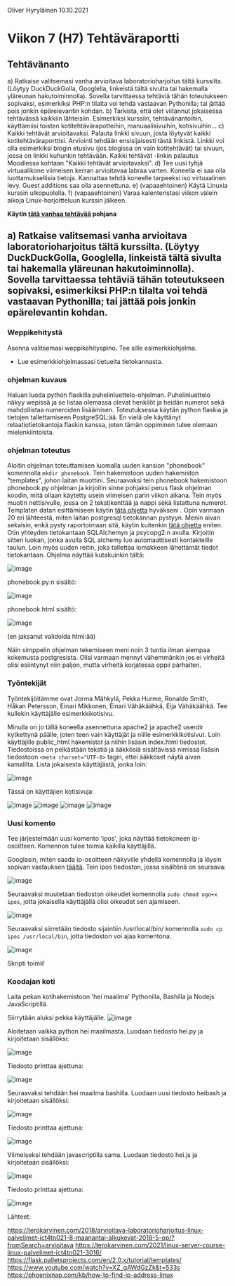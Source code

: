 Oliver Hyryläinen 10.10.2021
# Viikon 7 (H7) Tehtäväraportti
## Tehtävänanto
a) Ratkaise valitsemasi vanha arvioitava laboratorioharjoitus tältä kurssilta. (Löytyy DuckDuckGolla, Googlella, linkeistä tältä sivulta tai hakemalla yläreunan hakutoiminnolla). Sovella tarvittaessa tehtäviä tähän toteutukseen sopivaksi, esimerkiksi PHP:n tilalta voi tehdä vastaavan Pythonilla; tai jättää pois jonkin epärelevantin kohdan.
b) Tarkista, että olet viitannut jokaisessa tehtävässä kaikkiin lähteisiin. Esimerkiksi kurssiin, tehtävänantoihin, käyttämiisi toisten kotitehtävärapotteihin, manuaalisivuihin, kotisivuihin... c) Kaikki tehtävät arvioitavaksi. Palauta linkki sivuun, josta löytyvät kaikki kotitehtäväraporttisi. Arviointi tehdään ensisijaisesti tästä linkistä. Linkki voi olla esimerkiksi blogin etusivu (jos blogissa on vain kotitehtävät) tai sivuun, jossa on linkki kuhunkin tehtävään. Kaikki tehtävät -linkin palautus Moodlessa kohtaan "Kaikki tehtävät arvioitavaksi". d) Tee uusi tyhjä virtuaalikone viimeisen kerran arvioitavaa labraa varten. Koneella ei saa olla luottamuksellisia tietoja. Kannattaa tehdä koneelle tarpeeksi iso virtuaalinen levy. Guest additions saa olla asennettuna. e) (vapaaehtoinen) Käytä Linuxia kurssin ulkopuolella.
f) (vapaaehtoinen) Varaa kalenteristasi viikon välein aikoja Linux-harjoitteluun kurssin jälkeen.

**Käytin [tätä vanhaa tehtävää](https://terokarvinen.com/2018/arvioitava-laboratorioharjoitus-linux-palvelimet-ict4tn021-8-maanantai-alkukevat-2018-5-op/?fromSearch=arvioitava) pohjana**

## a) Ratkaise valitsemasi vanha arvioitava laboratorioharjoitus tältä kurssilta. (Löytyy DuckDuckGolla, Googlella, linkeistä tältä sivulta tai hakemalla yläreunan hakutoiminnolla). Sovella tarvittaessa tehtäviä tähän toteutukseen sopivaksi, esimerkiksi PHP:n tilalta voi tehdä vastaavan Pythonilla; tai jättää pois jonkin epärelevantin kohdan.
### Weppikehitystä
Asenna valitsemasi weppikehityspino. Tee sille esimerkkiohjelma.
* Lue esimerkkiohjelmassasi tietueita tietokannasta.

### ohjelman kuvaus
Haluan luoda python flaskilla puhelinluettelo-ohjelman. Puhelinluettelo näkyy wepissä ja se listaa olemassa olevat henkilöt ja heidän numerot sekä mahdollistaa numeroiden lisäämisen. Toteutuksessa käytän python flaskia ja tietojen tallettamiseen PostgreSQL:ää. En vielä ole käyttänyt relaatiotietokantoja flaskin kanssa, joten tämän oppiminen tulee olemaan mielenkiintoista. 

### ohjelman toteutus
Aloitin ohjelman toteuttamisen luomalla uuden kansion "phonebook" komennolla `mkdir phonebook`. Tein hakemistoon uuden hakemiston "templates", johon laitan muottini. Seuraavaksi tein phonebook hakemistoon phonebook.py ohjelman ja kirjoitin sinne pohjaksi perus flask ohjelman koodin, mitä ollaan käytetty usein viimeisen parin viikon aikana. Tein myös muotin nettisivulle, jossa on 2 tekstikenttää ja nappi sekä listattuna numerot. Templaten datan esittämiseen käytin [tätä ohjetta](https://flask.palletsprojects.com/en/2.0.x/tutorial/templates/) hyväkseni . Opin varmaan 20 eri lähteestä, miten laitan postgresql tietokannan pystyyn. Menin aivan sekaisin, enkä pysty raportoimaan sitä, käytin kuitenkin [tätä ohjetta](https://www.youtube.com/watch?v=XZ_gAWdGzZk&t=533s) eniten. Otin yhteyden tietokantaan SQLAlchemyn ja psycopg2:n avulla. Kirjoitin sitten luokan, jonka avulla SQL alchemy luo automaattisesti kontakteille taulun. Loin myös uuden reitin, joka tallettaa lomakkeen lähettämät tiedot tietokantaan. Ohjelma näyttää kutakuinkin tältä:

![image](https://user-images.githubusercontent.com/47157255/136719795-ac811539-dbbe-432c-8257-e42221e51cc4.png)

phonebook.py:n sisältö:

![image](https://user-images.githubusercontent.com/47157255/136719824-097a2f6a-60b0-4e50-beca-af4760b170b7.png)

phonebook.html sisältö:

![image](https://user-images.githubusercontent.com/47157255/136719844-82f6b4b8-a64e-4b44-acbd-d5a6080d8d8f.png)

(en jaksanut validoida html:ää)

Näin simppelin ohjelman tekemiseen meni noin 3 tuntia ilman aiempaa kokemusta postgresista. Olisi varmaan mennyt vähemmänkin jos ei virheitä olisi esiintynyt niin paljon, mutta virheitä korjatessa oppii parhaiten.

### Työntekijät
Työntekijöitämme ovat Jorma Mähkylä, Pekka Hurme, Ronaldo Smith, Håkan
Petersson, Einari Mikkonen, Einari Vähäkäähkä, Eija Vähäkäähkä.
Tee kullekin käyttäjälle esimerkkikotisivu.

Minulla on jo tällä koneella asennettuna apache2 ja apache2 userdir kytkettynä päälle, joten teen vain käyttäjät ja niille esimerkkikotisivut. Loin käyttäjille public_html hakemistot ja niihin lisäsin index.html tiedostot. Tiedostoissa on pelkästään tekstiä ja ääkkösiä sisältävissä nimissä lisäsin tiedostoon `<meta charset="UTF-8>` tagin, ettei ääkköset näytä aivan kamalilta.
Lista jokaisesta käyttäjästä, jonka loin:

![image](https://user-images.githubusercontent.com/47157255/136720880-c4a9a27a-0399-4592-afbd-c25b7fb4edb4.png)


Tässä on käyttäjien kotisivuja:

![image](https://user-images.githubusercontent.com/47157255/136720898-0a869f11-703f-4142-b228-fa1199d62f7d.png)
![image](https://user-images.githubusercontent.com/47157255/136720920-41f7f138-8ade-4a55-b9dc-a657b6f6ac47.png)
![image](https://user-images.githubusercontent.com/47157255/136720937-2f30f488-2773-49bf-ac00-17fe742dad5a.png)
![image](https://user-images.githubusercontent.com/47157255/136720945-2f9713ac-a9b6-4d0b-986c-729c1b44f760.png)


### Uusi komento
Tee järjestelmään uusi komento 'ipos', joka näyttää tietokoneen
ip-osoitteen. Komennon tulee toimia kaikilla käyttäjillä.

Googlasin, miten saada ip-osoitteen näkyville yhdellä komennolla ja löysin sopivan vastauksen [täältä](https://phoenixnap.com/kb/how-to-find-ip-address-linux). Tein ipos tiedoston, jossa sisältönä on seuraava:

![image](https://user-images.githubusercontent.com/47157255/136721236-aa15eff1-4117-4e49-9cc8-8e610b551c00.png)

Seuraavaksi muutetaan tiedoston oikeudet komennolla `sudo chmod ugo+x ipos`, jotta jokaisella käyttäjällä olisi oikeudet sen ajamiseen.

![image](https://user-images.githubusercontent.com/47157255/136721318-16b7395a-4b3b-45a2-acdf-39c266a76e5d.png)

Seuraavaksi siirretään tiedosto sijaintiin /usr/local/bin/ komennolla `sudo cp ipos /usr/local/bin`, jotta tiedoston voi ajaa komentona.

![image](https://user-images.githubusercontent.com/47157255/136721434-e97a1a12-210e-4531-8da6-bc83bb17d8a9.png)

Skripti toimii!

### Koodajan koti
Laita pekan kotihakemistoon 'hei maailma' Pythonilla, Bashilla ja Nodejs
JavaScriptillä.

Siirrytään aluksi pekka käyttäjälle. ![image](https://user-images.githubusercontent.com/47157255/136721487-6315cb08-ea44-4c9a-bb85-b0ef05ddf0c0.png)

Aloitetaan vaikka python hei maailmasta. Luodaan tiedosto hei.py ja kirjoitetaan sisällöksi:

![image](https://user-images.githubusercontent.com/47157255/136721645-4eb0e7af-10c5-42ab-b2f5-f3aa8400be59.png)

Tiedosto printtaa ajettuna: 

![image](https://user-images.githubusercontent.com/47157255/136721677-74c29ac9-1aaf-4232-87c1-229b5ab5ae7d.png)

Seuraavaksi tehdään hei maailma bashilla. Luodaan uusi tiedosto heibash ja kirjoitetaan sisällöksi:

![image](https://user-images.githubusercontent.com/47157255/136721802-e82c7a41-5b11-4143-878c-1d409aef4ced.png)

Tiedosto printtaa ajettuna:

![image](https://user-images.githubusercontent.com/47157255/136721832-2af1562c-b38b-4298-9d42-866b600d9d0a.png)

Viimeiseksi tehdään javascriptilla sama. Luodaan tiedosto hei.js ja kirjoitetaan sisällöksi:

![image](https://user-images.githubusercontent.com/47157255/136721872-dd7ecc86-1640-4d0c-a7bb-368b8988f337.png)
 
 Tiedosto printtaa ajettuna:
 
 ![image](https://user-images.githubusercontent.com/47157255/136721909-7ff04c6e-3f61-4c1b-9d5c-ce5e174e1067.png)

Lähteet:

https://terokarvinen.com/2018/arvioitava-laboratorioharjoitus-linux-palvelimet-ict4tn021-8-maanantai-alkukevat-2018-5-op/?fromSearch=arvioitava
https://terokarvinen.com/2021/linux-server-course-linux-palvelimet-ict4tn021-3016/
https://flask.palletsprojects.com/en/2.0.x/tutorial/templates/
https://www.youtube.com/watch?v=XZ_gAWdGzZk&t=533s
https://phoenixnap.com/kb/how-to-find-ip-address-linux
